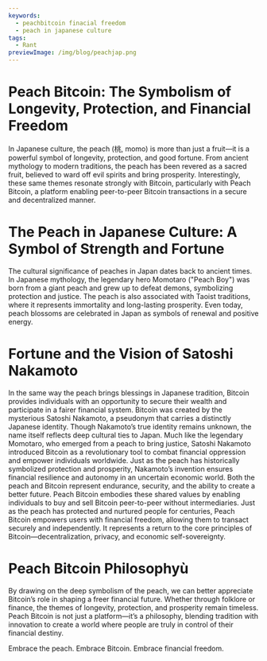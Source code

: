 ```yaml
---
keywords:
  - peachbitcoin finacial freedom
  - peach in japanese culture
tags:
  - Rant
previewImage: /img/blog/peachjap.png
---
```


# Peach Bitcoin: The Symbolism of Longevity, Protection, and Financial Freedom
In Japanese culture, the peach (桃, momo) is more than just a fruit—it is a powerful symbol of longevity,
protection, and good fortune. From ancient mythology to modern traditions, the peach has been revered as
a sacred fruit, believed to ward off evil spirits and bring prosperity. Interestingly, these same themes
resonate strongly with Bitcoin, particularly with Peach Bitcoin, a platform enabling peer-to-peer Bitcoin
transactions in a secure and decentralized manner.

# The Peach in Japanese Culture: A Symbol of Strength and Fortune

The cultural significance of peaches in Japan dates back to ancient times. In Japanese mythology, the
legendary hero Momotaro ("Peach Boy") was born from a giant peach and grew up to defeat demons,
symbolizing protection and justice. The peach is also associated with Taoist traditions, where it represents
immortality and long-lasting prosperity. Even today, peach blossoms are celebrated in Japan as symbols of
renewal and positive energy.

# Fortune and the Vision of Satoshi Nakamoto

In the same way the peach brings blessings in Japanese tradition, Bitcoin provides individuals with an
opportunity to secure their wealth and participate in a fairer financial system. Bitcoin was created by the
mysterious Satoshi Nakamoto, a pseudonym that carries a distinctly Japanese identity. Though Nakamoto’s
true identity remains unknown, the name itself reflects deep cultural ties to Japan. Much like the legendary
Momotaro, who emerged from a peach to bring justice, Satoshi Nakamoto introduced Bitcoin as a
revolutionary tool to combat financial oppression and empower individuals worldwide.
Just as the peach has historically symbolized protection and prosperity, Nakamoto’s invention ensures
financial resilience and autonomy in an uncertain economic world. Both the peach and Bitcoin represent
endurance, security, and the ability to create a better future. Peach Bitcoin embodies these shared values
by enabling individuals to buy and sell Bitcoin peer-to-peer without intermediaries. Just as the peach has
protected and nurtured people for centuries, Peach Bitcoin empowers users with financial freedom,
allowing them to transact securely and independently. It represents a return to the core principles of
Bitcoin—decentralization, privacy, and economic self-sovereignty.

# Peach Bitcoin Philosophyù

By drawing on the deep symbolism of the peach, we can better appreciate Bitcoin’s role in shaping a freer
financial future. Whether through folklore or finance, the themes of longevity, protection, and prosperity
remain timeless. Peach Bitcoin is not just a platform—it’s a philosophy, blending tradition with innovation to
create a world where people are truly in control of their financial destiny.

Embrace the peach. Embrace Bitcoin. Embrace financial freedom.